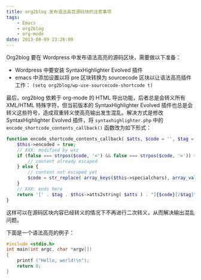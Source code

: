 ```yaml
---
title: org2blog 发布语法高亮源码块的注意事项
tags:
    - Emacs
    - org2blog
    - org-mode
date: 2013-08-09 23:26:00
---
```


Org2blog 要在 Wordpress 中发布语法高亮的源码区块，需要做以下准备：
- Wordpress 中要安装 SyntaxHighlighter Evolved 插件
- emacs 中添加设置以将 pre 区块转换为 sourcecode 区块以让语法高亮插件工作： `(setq org2blog/wp-use-sourcecode-shortcode t)`
<!-- more -->

最后，org2blog 依赖于 org-mode 的 HTML 导出功能，后者总是会转义所有 XML/HTML 特殊字符，但当前版本的 SyntaxHighlighter Evolved 插件也总是会转义这些符号，造成双重转义使高亮输出发生混乱。解决方式是修改 SyntaxHighlighter Evolved 插件，将 `syntaxhighlighter.php` 中的 `encode_shortcode_contents_callback()` 函数改为如下形式：
```php
function encode_shortcode_contents_callback( $atts, $code = '', $tag = false ) {
    $this->encoded = true;
    // XXX: modified by wxz
    if (false === strpos($code, '<') && false === strpos($code, '>')) {
        // content already escaped
    } else {
        // content not escaped yet
        $code = str_replace( array_keys($this->specialchars), array_values($this->specialchars), htmlspecialchars( $code ) );
    }
    // XXX: ends here
    return '[' . $tag . $this->atts2string( $atts ) . "]{$code}[/$tag]";
}
```
这样可以在源码区块内容已经转义的情况下不再进行二次转义，从而解决输出混乱问题。

下面是一个语法高亮的例子：
```cpp
#include <stdio.h>
int main(int argc, char *argv[])
{
    printf ("Hello, world!\n");
    return 0;
}
```

